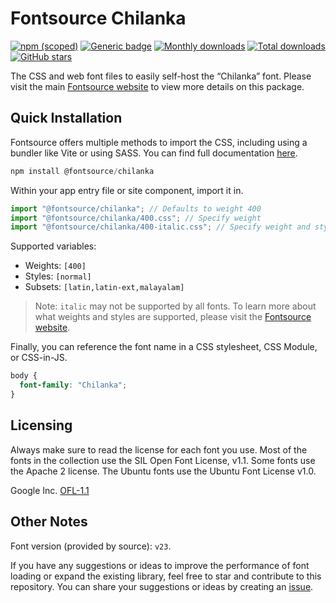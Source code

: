 # Fontsource Chilanka

[![npm (scoped)](https://img.shields.io/npm/v/@fontsource/chilanka?color=brightgreen)](https://www.npmjs.com/package/@fontsource/chilanka) [![Generic badge](https://img.shields.io/badge/fontsource-passing-brightgreen)](https://github.com/fontsource/fontsource) [![Monthly downloads](https://badgen.net/npm/dm/@fontsource/chilanka)](https://github.com/fontsource/fontsource) [![Total downloads](https://badgen.net/npm/dt/@fontsource/chilanka)](https://github.com/fontsource/fontsource) [![GitHub stars](https://img.shields.io/github/stars/fontsource/fontsource.svg?style=social&label=Star)](https://github.com/fontsource/fontsource/stargazers)

The CSS and web font files to easily self-host the “Chilanka” font. Please visit the main [Fontsource website](https://fontsource.org/fonts/chilanka) to view more details on this package.

## Quick Installation

Fontsource offers multiple methods to import the CSS, including using a bundler like Vite or using SASS. You can find full documentation [here](https://fontsource.org/docs/getting-started/introduction).

```javascript
npm install @fontsource/chilanka
```

Within your app entry file or site component, import it in.

```javascript
import "@fontsource/chilanka"; // Defaults to weight 400
import "@fontsource/chilanka/400.css"; // Specify weight
import "@fontsource/chilanka/400-italic.css"; // Specify weight and style
```

Supported variables:
- Weights: `[400]`
- Styles: `[normal]`
- Subsets: `[latin,latin-ext,malayalam]`

> Note: `italic` may not be supported by all fonts. To learn more about what weights and styles are supported, please visit the [Fontsource website](https://fontsource.org/fonts/chilanka).

Finally, you can reference the font name in a CSS stylesheet, CSS Module, or CSS-in-JS.

```css
body {
  font-family: "Chilanka";
}
```

## Licensing
Always make sure to read the license for each font you use. Most of the fonts in the collection use the SIL Open Font License, v1.1. Some fonts use the Apache 2 license. The Ubuntu fonts use the Ubuntu Font License v1.0.

Google Inc.
[OFL-1.1](http://scripts.sil.org/OFL)

## Other Notes
Font version (provided by source): `v23`.

If you have any suggestions or ideas to improve the performance of font loading or expand the existing library, feel free to star and contribute to this repository. You can share your suggestions or ideas by creating an [issue](https://github.com/fontsource/fontsource/issues).